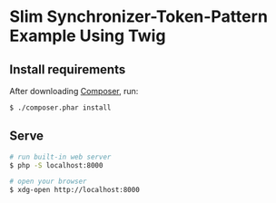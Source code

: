 # Slim Synchronizer-Token-Pattern Example Using Twig

## Install requirements

After downloading [Composer](https://getcomposer.org/download/), run:

```sh
$ ./composer.phar install
```

## Serve

```sh
# run built-in web server
$ php -S localhost:8000

# open your browser
$ xdg-open http://localhost:8000
```
